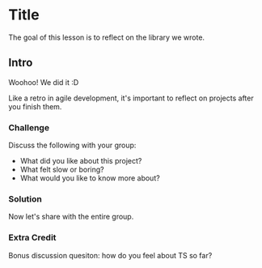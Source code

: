 # Title

The goal of this lesson is to reflect on the library we wrote.

## Intro

Woohoo! We did it :D

Like a retro in agile development, it's important to reflect on projects after you finish them.

### Challenge

Discuss the following with your group:

- What did you like about this project?
- What felt slow or boring?
- What would you like to know more about?

### Solution

Now let's share with the entire group.

### Extra Credit

Bonus discussion quesiton: how do you feel about TS so far?
